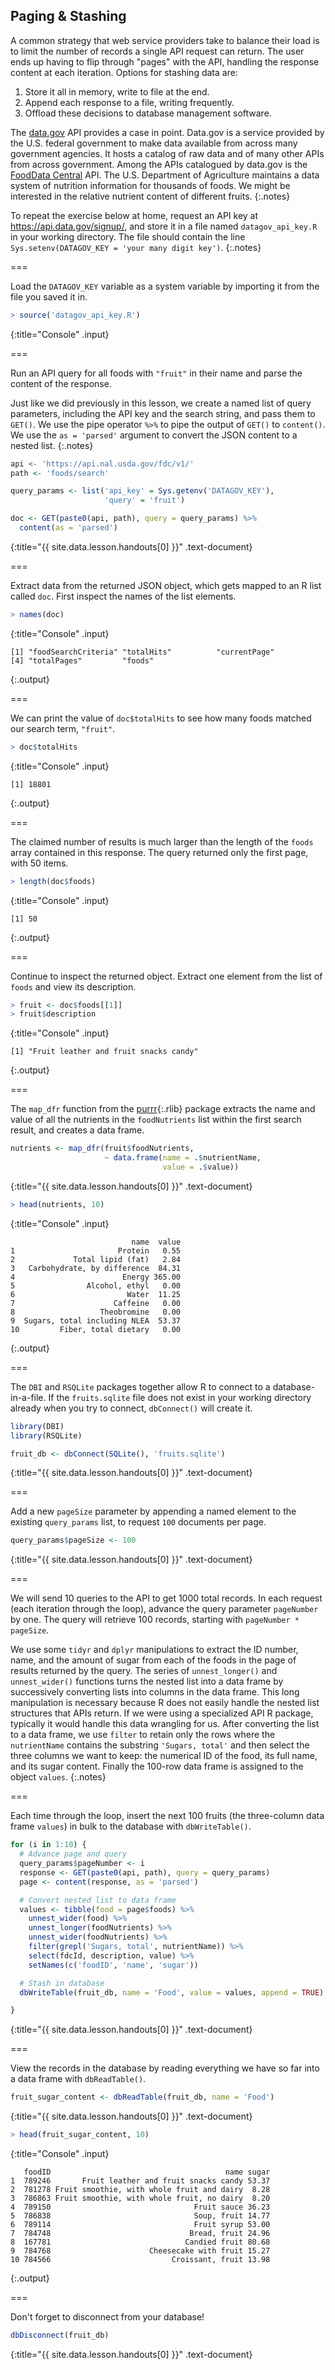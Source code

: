 ---
---

## Paging & Stashing

A common strategy that web service providers take to balance their
load is to limit the number of records a single API request can
return. The user ends up having to flip through "pages" with the API,
handling the response content at each iteration. Options for stashing
data are:

1. Store it all in memory, write to file at the end.
1. Append each response to a file, writing frequently.
1. Offload these decisions to database management software.

The [data.gov](https://www.data.gov) API provides a case in point. 
Data.gov is a service provided by the U.S. federal government to make data available
from across many government agencies. It hosts a catalog of raw data and of many other
APIs from across government.
Among the APIs catalogued by data.gov is the [FoodData Central](https://fdc.nal.usda.gov/) API.
The U.S. Department of Agriculture maintains a data system of nutrition information 
for thousands of foods. 
We might be interested in the relative nutrient content of different fruits.
{:.notes}

To repeat the exercise below at home, request an API key at
https://api.data.gov/signup/, and store it in a file named `datagov_api_key.R`
in your working directory. The file should contain the line 
`Sys.setenv(DATAGOV_KEY = 'your many digit key')`.
{:.notes}

===

Load the `DATAGOV_KEY` variable as a system variable by importing it from the file you saved it in.



~~~r
> source('datagov_api_key.R')
~~~
{:title="Console" .input}


===

Run an API query for all foods with `"fruit"` in their name and parse the content of the response.

Just like we did previously in this lesson, we create a named list 
of query parameters, including the API key and the
search string, and pass them to `GET()`. We use the pipe operator `%>%` 
to pipe the output of `GET()` to `content()`. We use the `as = 'parsed'`
argument to convert the JSON content to a nested list.
{:.notes}



~~~r
api <- 'https://api.nal.usda.gov/fdc/v1/'
path <- 'foods/search'

query_params <- list('api_key' = Sys.getenv('DATAGOV_KEY'),
                     'query' = 'fruit')

doc <- GET(paste0(api, path), query = query_params) %>%
  content(as = 'parsed')
~~~
{:title="{{ site.data.lesson.handouts[0] }}" .text-document}


===

Extract data from the returned JSON object, which gets mapped to an
R list called `doc`.
First inspect the names of the list elements.



~~~r
> names(doc)
~~~
{:title="Console" .input}


~~~
[1] "foodSearchCriteria" "totalHits"          "currentPage"       
[4] "totalPages"         "foods"             
~~~
{:.output}


===

We can print the value of `doc$totalHits` to see
how many foods matched our search term, `"fruit"`.



~~~r
> doc$totalHits
~~~
{:title="Console" .input}


~~~
[1] 18801
~~~
{:.output}


===

The claimed number of results is much larger than the length
of the `foods` array contained in this response. The query returned only the
first page, with 50 items.



~~~r
> length(doc$foods)
~~~
{:title="Console" .input}


~~~
[1] 50
~~~
{:.output}


===

Continue to inspect the returned object. Extract one element from the list
of `foods` and view its description.



~~~r
> fruit <- doc$foods[[1]]
> fruit$description
~~~
{:title="Console" .input}


~~~
[1] "Fruit leather and fruit snacks candy"
~~~
{:.output}


===

The `map_dfr` function from the [purrr](){:.rlib} package extracts the name and
value of all the nutrients in the `foodNutrients` list within the first search
result, and creates a data frame.



~~~r
nutrients <- map_dfr(fruit$foodNutrients, 
                     ~ data.frame(name = .$nutrientName, 
                                  value = .$value))
~~~
{:title="{{ site.data.lesson.handouts[0] }}" .text-document}




~~~r
> head(nutrients, 10)
~~~
{:title="Console" .input}


~~~
                           name  value
1                       Protein   0.55
2             Total lipid (fat)   2.84
3   Carbohydrate, by difference  84.31
4                        Energy 365.00
5                Alcohol, ethyl   0.00
6                         Water  11.25
7                      Caffeine   0.00
8                   Theobromine   0.00
9  Sugars, total including NLEA  53.37
10         Fiber, total dietary   0.00
~~~
{:.output}


===

The `DBI` and `RSQLite` packages together allow R to connect to a 
database-in-a-file. If the `fruits.sqlite` file does not exist
in your working directory already when you try to connect,
`dbConnect()` will create it.



~~~r
library(DBI) 
library(RSQLite)

fruit_db <- dbConnect(SQLite(), 'fruits.sqlite') 
~~~
{:title="{{ site.data.lesson.handouts[0] }}" .text-document}


===

Add a new `pageSize` parameter by appending a named element
to the existing `query_params` list, to request `100` documents per page.



~~~r
query_params$pageSize <- 100
~~~
{:title="{{ site.data.lesson.handouts[0] }}" .text-document}


===

We will send 10 queries to the API to get 1000 total records.
In each request (each iteration through the loop), 
advance the query parameter `pageNumber` by one. 
The query will retrieve 100 records, starting with `pageNumber * pageSize`. 


We use some `tidyr` and `dplyr` manipulations to
extract the ID number, name, and the amount of sugar from each
of the foods in the page of results returned by the query. The series of 
`unnest_longer()` and `unnest_wider()` functions turns the nested list into 
a data frame by successively converting lists into columns in the data frame.
This long manipulation is necessary because R does not easily handle the
nested list structures that APIs return. If we were using
a specialized API R package, typically it would handle this data wrangling 
for us. After converting the list to a data frame, we use `filter` to retain
only the rows where the `nutrientName` contains the substring `'Sugars, total'`
and then select the three columns we want to keep: the numerical ID of 
the food, its full name, and its sugar content. Finally the 100-row data
frame is assigned to the object `values`.
{:.notes}

===

Each time through the loop, insert the next 100 fruits 
(the three-column data frame `values`) 
in bulk to the database with `dbWriteTable()`.




~~~r
for (i in 1:10) {
  # Advance page and query
  query_params$pageNumber <- i
  response <- GET(paste0(api, path), query = query_params) 
  page <- content(response, as = 'parsed')

  # Convert nested list to data frame
  values <- tibble(food = page$foods) %>%
    unnest_wider(food) %>%
    unnest_longer(foodNutrients) %>%
    unnest_wider(foodNutrients) %>%
    filter(grepl('Sugars, total', nutrientName)) %>%
    select(fdcId, description, value) %>%
    setNames(c('foodID', 'name', 'sugar'))

  # Stash in database
  dbWriteTable(fruit_db, name = 'Food', value = values, append = TRUE)

}
~~~
{:title="{{ site.data.lesson.handouts[0] }}" .text-document}


===

View the records in the database by reading
everything we have so far into a data frame
with `dbReadTable()`.



~~~r
fruit_sugar_content <- dbReadTable(fruit_db, name = 'Food')
~~~
{:title="{{ site.data.lesson.handouts[0] }}" .text-document}




~~~r
> head(fruit_sugar_content, 10)
~~~
{:title="Console" .input}


~~~
   foodID                                       name sugar
1  789246       Fruit leather and fruit snacks candy 53.37
2  781278 Fruit smoothie, with whole fruit and dairy  8.28
3  786863 Fruit smoothie, with whole fruit, no dairy  8.20
4  789150                                Fruit sauce 36.23
5  786838                                Soup, fruit 14.77
6  789114                                Fruit syrup 53.00
7  784748                               Bread, fruit 24.96
8  167781                              Candied fruit 80.68
9  784768                      Cheesecake with fruit 15.27
10 784566                           Croissant, fruit 13.98
~~~
{:.output}


===

Don't forget to disconnect from your database!



~~~r
dbDisconnect(fruit_db)
~~~
{:title="{{ site.data.lesson.handouts[0] }}" .text-document}



